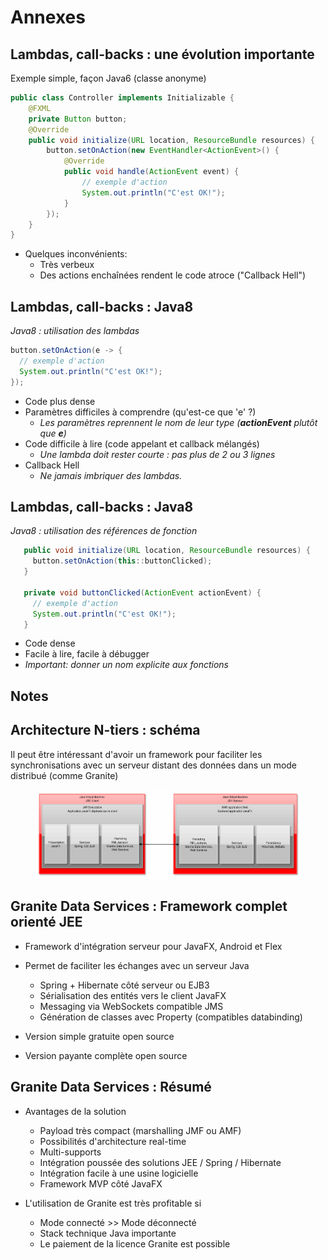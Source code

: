 # Annexes

<!-- .slide: class="page-title" -->



## Lambdas, call-backs : une évolution importante

Exemple simple, façon Java6 (classe anonyme)

```java
public class Controller implements Initializable {
    @FXML
    private Button button;
    @Override
    public void initialize(URL location, ResourceBundle resources) {
        button.setOnAction(new EventHandler<ActionEvent>() {
            @Override
            public void handle(ActionEvent event) {
                // exemple d'action
                System.out.println("C'est OK!");
            }
        });
    }
}

```

- Quelques inconvénients:
  - Très verbeux
  - Des actions enchaînées rendent le code atroce ("Callback Hell")



## Lambdas, call-backs : Java8

*Java8 : utilisation des lambdas*
  ```java
  button.setOnAction(e -> {
    // exemple d'action
    System.out.println("C'est OK!");
  });
  ```
  - Code plus dense
  - Paramètres difficiles à comprendre (qu'est-ce que 'e' ?)<br>
    - *Les paramètres reprennent le nom de leur type (**actionEvent** plutôt que **e**)*
  - Code difficile à lire (code appelant et callback mélangés)
    - *Une lambda doit rester courte : pas plus de 2 ou 3 lignes* 
  - Callback Hell
    - *Ne jamais imbriquer des lambdas.*




## Lambdas, call-backs : Java8

*Java8 : utilisation des références de fonction*
  ```java
     public void initialize(URL location, ResourceBundle resources) {
       button.setOnAction(this::buttonClicked);
     }

     private void buttonClicked(ActionEvent actionEvent) {
       // exemple d'action
       System.out.println("C'est OK!");
     }  
  ```

  - Code dense
  - Facile à lire, facile à débugger
  - *Important: donner un nom explicite aux fonctions* 



## Notes



## Architecture N-tiers : schéma

Il peut être intéressant d'avoir un framework pour faciliter les synchronisations avec un serveur distant des données dans un mode distribué (comme Granite)


<figure>
    <img src="ressources/12/schema.png" alt="Schema" />
</figure>



## Granite Data Services : Framework complet orienté JEE
- Framework d'intégration serveur pour JavaFX, Android et Flex 
- Permet de faciliter les échanges avec un serveur Java 
  - Spring + Hibernate côté serveur ou EJB3 
  - Sérialisation des entités vers le client JavaFX 
  - Messaging via WebSockets compatible JMS 
  - Génération de classes avec Property (compatibles databinding) 

- Version simple gratuite open source 
- Version payante complète open source 



## Granite Data Services : Résumé

- Avantages de la solution 
  - Payload très compact (marshalling JMF ou AMF) 
  - Possibilités d'architecture real-time 
  - Multi-supports 
  - Intégration poussée des solutions JEE / Spring / Hibernate 
  - Intégration facile à une usine logicielle 
  - Framework MVP côté JavaFX 

- L'utilisation de Granite est très profitable si 
  - Mode connecté >> Mode déconnecté 
  - Stack technique Java importante 
  - Le paiement de la licence Granite est possible 
